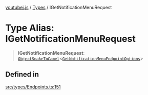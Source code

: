 [youtubei.js](../../../README.md) / [Types](../README.md) / IGetNotificationMenuRequest

# Type Alias: IGetNotificationMenuRequest

> **IGetNotificationMenuRequest**: [`ObjectSnakeToCamel`](ObjectSnakeToCamel.md)\<[`GetNotificationMenuEndpointOptions`](GetNotificationMenuEndpointOptions.md)\>

## Defined in

[src/types/Endpoints.ts:151](https://github.com/LuanRT/YouTube.js/blob/eb21af33db708f0355f4fb15881f5d4fabc7b06c/src/types/Endpoints.ts#L151)
